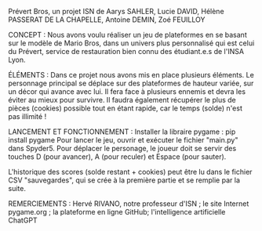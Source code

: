 Prévert Bros, un projet ISN de Aarys SAHLER, Lucie DAVID, Hélène PASSERAT DE LA CHAPELLE, Antoine DEMIN, Zoé FEUILLOY

CONCEPT : 
Nous avons voulu réaliser un jeu de plateformes en se basant sur le modèle de Mario Bros, dans un univers plus personnalisé qui est celui du Prévert, service de restauration bien connu des étudiant.e.s de l'INSA Lyon.

ÉLÉMENTS :
Dans ce projet nous avons mis en place plusieurs éléments. Le personnage principal se déplace sur des plateformes de hauteur variée, sur un décor qui avance avec lui. Il fera face à plusieurs ennemis et devra les éviter au mieux pour survivre. Il faudra également récupérer le plus de pièces (cookies) possible tout en étant rapide, car le temps (solde) n'est pas illimité ! 

LANCEMENT ET FONCTIONNEMENT :
Installer la libraire pygame : pip install pygame 
Pour lancer le jeu, ouvrir et exécuter le fichier "main.py" dans Spyder5.
Pour déplacer le personage, le joueur doit se servir des touches D (pour avancer), A (pour reculer) et Espace (pour sauter). 

L'historique des scores (solde restant + cookies) peut être lu dans le fichier CSV "sauvegardes", qui se crée à la première partie et se remplie par la suite.

REMERCIEMENTS : 
Hervé RIVANO, notre professeur d'ISN ; le site Internet pygame.org ; la plateforme en ligne GitHub; l'intelligence artificielle ChatGPT  

